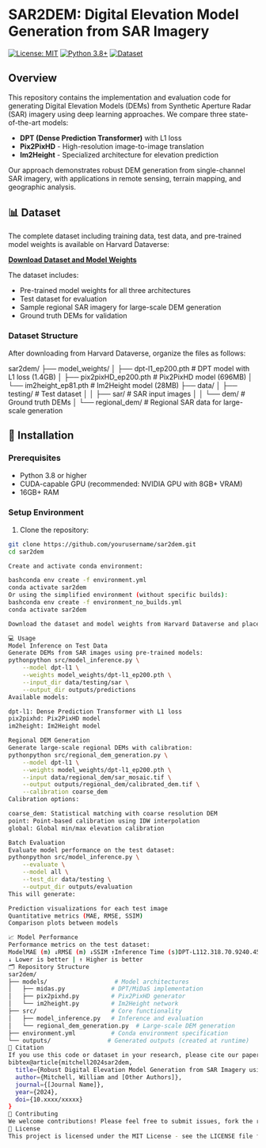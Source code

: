# SAR2DEM: Digital Elevation Model Generation from SAR Imagery

[![License: MIT](https://img.shields.io/badge/License-MIT-yellow.svg)](https://opensource.org/licenses/MIT)
[![Python 3.8+](https://img.shields.io/badge/python-3.8+-blue.svg)](https://www.python.org/downloads/)
[![Dataset](https://img.shields.io/badge/Dataset-Harvard%20Dataverse-red)](https://dataverse.harvard.edu/dataset.xhtml?persistentId=doi%3A10.7910%2FDVN%2FYFR2GM&version=DRAFT)

## Overview

This repository contains the implementation and evaluation code for generating Digital Elevation Models (DEMs) from Synthetic Aperture Radar (SAR) imagery using deep learning approaches. We compare three state-of-the-art models:

- **DPT (Dense Prediction Transformer)** with L1 loss
- **Pix2PixHD** - High-resolution image-to-image translation
- **Im2Height** - Specialized architecture for elevation prediction

Our approach demonstrates robust DEM generation from single-channel SAR imagery, with applications in remote sensing, terrain mapping, and geographic analysis.

## 📊 Dataset

The complete dataset including training data, test data, and pre-trained model weights is available on Harvard Dataverse:

**[Download Dataset and Model Weights](https://dataverse.harvard.edu/dataset.xhtml?persistentId=doi%3A10.7910%2FDVN%2FYFR2GM&version=DRAFT)**

The dataset includes:
- Pre-trained model weights for all three architectures
- Test dataset for evaluation
- Sample regional SAR imagery for large-scale DEM generation
- Ground truth DEMs for validation

### Dataset Structure
After downloading from Harvard Dataverse, organize the files as follows:

sar2dem/
├── model_weights/
│   ├── dpt-l1_ep200.pth      # DPT model with L1 loss (1.4GB)
│   ├── pix2pixHD_ep200.pth   # Pix2PixHD model (696MB)
│   └── im2height_ep81.pth    # Im2Height model (28MB)
├── data/
│   ├── testing/               # Test dataset
│   │   ├── sar/              # SAR input images
│   │   └── dem/              # Ground truth DEMs
│   └── regional_dem/         # Regional SAR data for large-scale generation

## 🚀 Installation

### Prerequisites
- Python 3.8 or higher
- CUDA-capable GPU (recommended: NVIDIA GPU with 8GB+ VRAM)
- 16GB+ RAM

### Setup Environment

1. Clone the repository:
```bash
git clone https://github.com/yourusername/sar2dem.git
cd sar2dem

Create and activate conda environment:

bashconda env create -f environment.yml
conda activate sar2dem
Or using the simplified environment (without specific builds):
bashconda env create -f environment_no_builds.yml
conda activate sar2dem

Download the dataset and model weights from Harvard Dataverse and place them in the appropriate directories as shown above.

💻 Usage
Model Inference on Test Data
Generate DEMs from SAR images using pre-trained models:
pythonpython src/model_inference.py \
    --model dpt-l1 \
    --weights model_weights/dpt-l1_ep200.pth \
    --input_dir data/testing/sar \
    --output_dir outputs/predictions
Available models:

dpt-l1: Dense Prediction Transformer with L1 loss
pix2pixhd: Pix2PixHD model
im2height: Im2Height model

Regional DEM Generation
Generate large-scale regional DEMs with calibration:
pythonpython src/regional_dem_generation.py \
    --model dpt-l1 \
    --weights model_weights/dpt-l1_ep200.pth \
    --input data/regional_dem/sar_mosaic.tif \
    --output outputs/regional_dem/calibrated_dem.tif \
    --calibration coarse_dem
Calibration options:

coarse_dem: Statistical matching with coarse resolution DEM
point: Point-based calibration using IDW interpolation
global: Global min/max elevation calibration

Batch Evaluation
Evaluate model performance on the test dataset:
pythonpython src/model_inference.py \
    --evaluate \
    --model all \
    --test_dir data/testing \
    --output_dir outputs/evaluation
This will generate:

Prediction visualizations for each test image
Quantitative metrics (MAE, RMSE, SSIM)
Comparison plots between models

📈 Model Performance
Performance metrics on the test dataset:
ModelMAE (m) ↓RMSE (m) ↓SSIM ↑Inference Time (s)DPT-L112.318.70.9240.45Pix2PixHD14.121.20.8910.38Im2Height15.823.50.8670.12
↓ Lower is better | ↑ Higher is better
🗂️ Repository Structure
sar2dem/
├── models/                   # Model architectures
│   ├── midas.py             # DPT/MiDaS implementation
│   ├── pix2pixhd.py         # Pix2PixHD generator
│   └── im2height.py         # Im2Height network
├── src/                     # Core functionality
│   ├── model_inference.py   # Inference and evaluation
│   └── regional_dem_generation.py  # Large-scale DEM generation
├── environment.yml          # Conda environment specification
└── outputs/                # Generated outputs (created at runtime)
📝 Citation
If you use this code or dataset in your research, please cite our paper:
bibtex@article{mitchell2024sar2dem,
  title={Robust Digital Elevation Model Generation from SAR Imagery using Deep Learning},
  author={Mitchell, William and [Other Authors]},
  journal={[Journal Name]},
  year={2024},
  doi={10.xxxx/xxxxx}
}
🤝 Contributing
We welcome contributions! Please feel free to submit issues, fork the repository, and create pull requests.
📄 License
This project is licensed under the MIT License - see the LICENSE file for details.